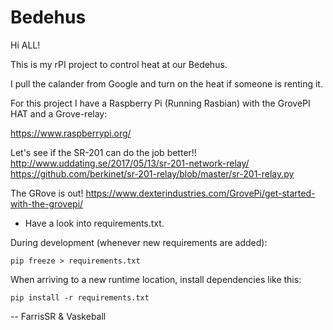 # Bedehus

Hi ALL!

This is my rPI project to control heat at our Bedehus.

I pull the calander from Google and turn on the heat if someone is renting it.

For this project I have a Raspberry Pi (Running Rasbian) with the GrovePI HAT and a Grove-relay:

https://www.raspberrypi.org/

Let's see if the SR-201 can do the job better!!
http://www.uddating.se/2017/05/13/sr-201-network-relay/
https://github.com/berkinet/sr-201-relay/blob/master/sr-201-relay.py


The GRove is out!
https://www.dexterindustries.com/GrovePi/get-started-with-the-grovepi/


* Have a look into requirements.txt. 

During development (whenever new requirements are added):

    pip freeze > requirements.txt 

When arriving to a new runtime location, install dependencies like this:

    pip install -r requirements.txt 

--
FarrisSR & Vaskeball
